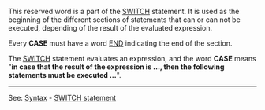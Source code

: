 This reserved word is a part of the [SWITCH](switch_statement.md) statement. It is used as the beginning of the different sections of statements that can or can not be executed, depending of the result of the evaluated expression.

Every **CASE** must have a word [END](end.md) indicating the end of the section.

The [SWITCH](switch_statement.md) statement evaluates an expression, and the word **CASE** means &quot;**in case that the result of the expression is ..., then the following statements must be executed ...**&quot;.

---------------------------------------
See: [Syntax](syntax_of_a_programdot.md) - [SWITCH statement](switch_statement.md)

